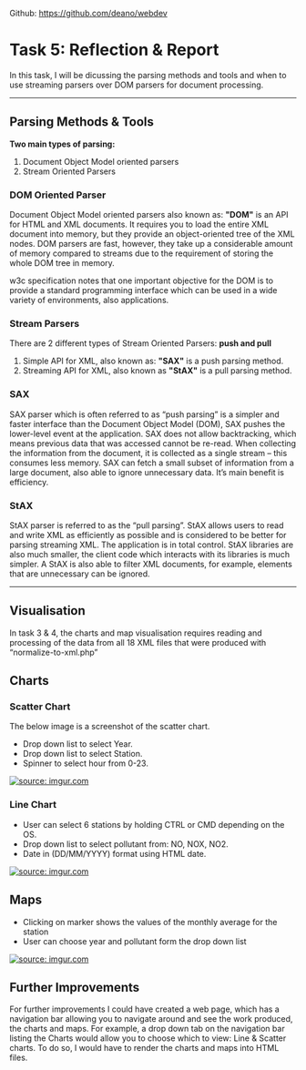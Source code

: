 
Github: https://github.com/deano/webdev

# Task 5: Reflection & Report
In this task, I will be dicussing the parsing methods and tools and when to use streaming parsers over DOM parsers for document processing. 


----------


## Parsing Methods & Tools
**Two main types of parsing:**
1. Document Object Model oriented parsers
2.  Stream Oriented Parsers


### DOM Oriented Parser
Document Object Model oriented parsers also known as: **"DOM"** is an API for HTML and XML documents. It requires you to load the entire XML document into memory, but they provide an object-oriented tree of the XML nodes. DOM parsers are fast, however, they take up a considerable amount of memory compared to streams due to the requirement of storing the whole DOM tree in memory.

w3c specification notes that one important objective for the DOM is to provide a standard programming interface which can be used in a wide variety of environments, also applications.

### Stream Parsers
There are 2 different types of Stream Oriented Parsers: **push and pull**

1. Simple API for XML, also known as: **"SAX"** is a push parsing method. 
2. Streaming API for XML, also known as **"StAX"** is a pull parsing method.

### SAX
SAX parser which is often referred to as “push parsing” is a simpler and faster interface than the Document Object Model (DOM), SAX pushes the lower-level event at the application. SAX does not allow backtracking, which means previous data that was accessed cannot be re-read. When collecting the information from the document, it is collected as a single stream – this consumes less memory. SAX can fetch a small subset of information from a large document, also able to ignore unnecessary data. It’s main benefit is efficiency.
### StAX
StAX parser is referred to as the “pull parsing”. StAX allows users to read and write XML as efficiently as possible and is considered to be better for parsing streaming XML. The application is in total control. StAX libraries are also much smaller, the client code which interacts with its libraries is much simpler. A StAX is also able to filter XML documents, for example, elements that are unnecessary can be ignored.


----------


## Visualisation

In task 3 & 4, the charts and map visualisation requires reading and processing of the data from all 18 XML files that were produced with “normalize-to-xml.php”

## Charts

### Scatter Chart
The below image is a screenshot of the scatter chart.
- Drop down list to select Year.
- Drop down list to select Station.
- Spinner to select hour from 0-23.

<a href="https://imgur.com/1wklt5I"><img src="https://i.imgur.com/1wklt5I.png" title="source: imgur.com" /></a>
### Line Chart
- User can select 6 stations by holding CTRL or CMD depending on the OS.
- Drop down list to select pollutant from: NO, NOX, NO2.
- Date in (DD/MM/YYYY) format using HTML date.

<a href="https://imgur.com/8y2AI28"><img src="https://i.imgur.com/8y2AI28.png" title="source: imgur.com" /></a>


## Maps	
- Clicking on marker shows the values of the monthly average for the station
- User can choose year and pollutant form the drop down list

<a href="https://imgur.com/mTLJn4o"><img src="https://i.imgur.com/mTLJn4o.png" title="source: imgur.com" /></a>

## Further Improvements
For further improvements I could have created a web page, which has a navigation bar allowing you to navigate around and see the work produced, the charts and maps. For example, a drop down tab on the navigation bar listing the Charts would allow you to choose which to view: Line & Scatter charts. To do so, I would have to render the charts and maps into HTML files.
